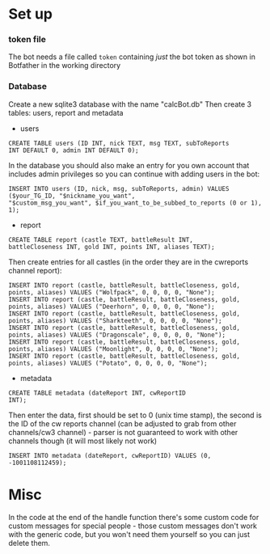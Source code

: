 # Set up

### token file

The bot needs a file called <code>token</code> containing *just* the bot token as shown in Botfather in the working directory

### Database

Create a new sqlite3 database with the name "calcBot.db"
Then create 3 tables: users, report and metadata

* users

<code>CREATE TABLE users (ID INT, nick TEXT, msg TEXT, subToReports INT DEFAULT 0, admin INT DEFAULT 0);</code>

In the database you should also make an entry for you own account that includes admin privileges so you can continue with adding users in the bot:

<code>INSERT INTO users (ID, nick, msg, subToReports, admin) VALUES ($your_TG_ID, "$nickname_you_want", "$custom_msg_you_want", $if_you_want_to_be_subbed_to_reports (0 or 1), 1);</code>

* report

<code>CREATE TABLE report (castle TEXT, battleResult INT, battleCloseness INT, gold INT, points INT, aliases TEXT);</code>

Then create entries for all castles (in the order they are in the cwreports channel report):

```INSERT INTO report (castle, battleResult, battleCloseness, gold, points, aliases) VALUES ("Highnest", 0, 0, 0, 0, "None");
INSERT INTO report (castle, battleResult, battleCloseness, gold, points, aliases) VALUES ("Wolfpack", 0, 0, 0, 0, "None");
INSERT INTO report (castle, battleResult, battleCloseness, gold, points, aliases) VALUES ("Deerhorn", 0, 0, 0, 0, "None");
INSERT INTO report (castle, battleResult, battleCloseness, gold, points, aliases) VALUES ("Sharkteeth", 0, 0, 0, 0, "None");
INSERT INTO report (castle, battleResult, battleCloseness, gold, points, aliases) VALUES ("Dragonscale", 0, 0, 0, 0, "None");
INSERT INTO report (castle, battleResult, battleCloseness, gold, points, aliases) VALUES ("Moonlight", 0, 0, 0, 0, "None");
INSERT INTO report (castle, battleResult, battleCloseness, gold, points, aliases) VALUES ("Potato", 0, 0, 0, 0, "None");
```

* metadata 

<code>CREATE TABLE metadata (dateReport INT, cwReportID INT);</code>

Then enter the data, first should be set to 0 (unix time stamp), the second is the ID of the cw reports channel (can be adjusted to grab from other channels/cw3 channel) - parser is not guaranteed to work with other channels though (it will most likely not work)

<code>INSERT INTO metadata (dateReport, cwReportID) VALUES (0, -1001108112459);</code>

# Misc

In the code at the end of the handle function there's some custom code for custom messages for special people - those custom messages don't work with the generic code, but you won't need them yourself so you can just delete them.
